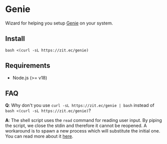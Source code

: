 # Genie

Wizard for helping you setup [Genie](https://gitlab.zitec.com/research/genie) on your system.

## Install

```
bash <(curl -sL https://zit.ec/genie)
```

## Requirements

- Node.js (>= v18)

## FAQ

**Q**: Why don't you use `curl -sL https://zit.ec/genie | bash` instead of `bash <(curl -sL https://zit.ec/genie)`?  
  
**A**: The shell script uses the `read` command for reading user input. By piping the script, we close the stdin and therefore it cannot be reopened. A workaround is to spawn a new process which will substitute the initial one. You can read more about it [here](https://askubuntu.com/questions/1463637/bash-builtin-read-after-a-pipe-doesnt-wait-for-user-input).